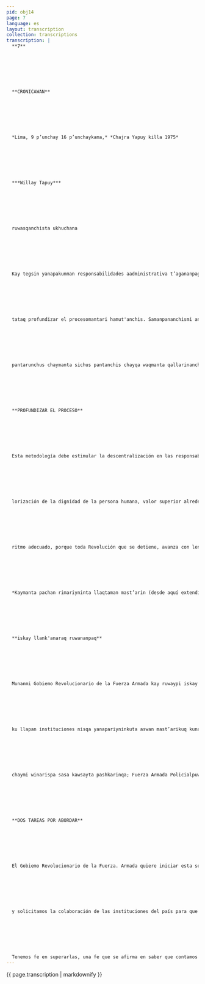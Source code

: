 ```yaml
---
pid: obj14
page: 7
language: es
layout: transcription
collection: transcriptions
transcription: |
  **7**
  
  
  
  
  
  
  
  **CRONICAWAN**
  
  
  
  
  
  
  
  *Lima, 9 p’unchay 16 p’unchaykama,* *Chajra Yapuy killa 1975*
  
  
  
  
  
  
  
  ***Willay Tapuy***
  
  
  
  
  
  
  
  ruwasqanchista ukhuchana
  
  
  
  
  
  
  
  Kay tegsin yanapakunman responsabilidades aadministrativa t’agananpag, chaywantaq aswanmanta conducción politica del procesoman hunt’ayukunanchispaq. Chay mosoq tegsinqa yuyaychakuwanchismi rimapayakunanchispaq contacto directopi chaymanta mana willay rimanakuylla pichu chaymanta ch’uyachaymanta llajta runawar chaymanta aswanrag munayninkuna allinmanta qhawanapaq chyranta hunt’ayachipunapaq. Chaymanta kay teqsin ghawachiwallasuntaq ankaylli kallpaymata yuyay chakunanchispaq suyunchispa mosoq runa munasganchista chaymanta chaninchanapaq runakay sutinta, chay ch’icheq saminta, aupanakuy qallariyta. Ankaylliyninchista kurkunchananchispag. procesotan iñinanchis. Icha Ima
  
  
  
  
  
  
  
  tataq profundizar el procesomantari hamut'anchis. Samanpananchismi ankaylli siminchista, chaywantaq ch'uyanchasun, chaywantaq mana allin pantay rimaykuna pisipechinapaq q'ewe simikunata, mana chegagmanta rimasqa chaymanta pisipachinku manan rimanakuyta ñujñumanta. Profundizarqa, noqaykupaqqa manan ñan t'osiychu; manan kutiririmaychu ruwayninchista. Yuyaychantaqsi saywaychananchis qallarimuyninchista p’uchukaq ruwayninchisman chayananchispaq usghayllamanta icha allin thaskiywan, imarayku ninanchispag: sichus Ch’aqway ankaylli qhepamun uthaq sinchi usqhayllata purin chayqa ñawpamantas ña pisipakun. Profundizarqa, samanpansis ruwasqanchiskuna wakichay waqmanta, icha
  
  
  
  
  
  
  
  pantarunchus chaymanta sichus pantanchis chayqa waqmanta qallarinanchispaq sumaqpaq. Chaymanta inillantaq Plan de Gobiernoq saman pankunata chay manta mana qallari ruwaykunata. Hinamanta ninapaq sichus mosoj ruwaykunata iñispa sichus Ch'aqway ankaylli hunt’aykunata umachanqaku. Chaymanta iñillantaq sichus usqhayllata churasun chaymanta procesomanta llogsimullanqataq mosoq llank’aykuna. p'uchukaq kamachiman iñinapaq. Iñillantaq, kayqa, sumajmanta kamachi hunt’ay Revolusion  Peruanaq hatun yuyaychakuyninwan, chaymanta qespichi nanchispag chay Democracia Social de Participación Penata.
  
  
  
  
  
  
  
  **PROFUNDIZAR EL PROCESO**
  
  
  
  
  
  
  
  Esta metodología debe estimular la descentralización en las responsabilidaddes administrativas, permi tiendo así la dedicación de un mayor tiempo a la conducción politicas del proceso. La nueva metodologia implica también el mantenimiento de un contacto directo y permanente no sólo a través del diálogo informativo y esclarecedor con la población sino también de la comprobación real de sus problemas para su adecuada solución. También esta metodología permitirá orientar parte significativa del esfuerzo revolucionario hacia la formación de la mentalidad del hombre nuevo que requiere la sociedad, que estamos construyendo y de la reva
  
  
  
  
  
  
  
  lorización de la dignidad de la persona humana, valor superior alrededor del cual es necesario iniciar una cruzada. Para concretar nuestro esquema se requiere profundizar el proceso. Pero, ¿qué se entiende pro profundizar el proceso de la Revolución Peruana? Es necesario precisar el significado de nuestro lenguaje revolucionario, evitando así interpretaciones erróneas o interesadas que distorsionan la realidad y dificultan el diálogo franco con el pueblo. Profundizar, para nosotros, no significa desvíos direccionales; no es variar nuestros objetivos. Significa intensificar las acciones iniciales para lograr el objetivo final en menor tiempo, intensificación que debe ser continua, permanente y conducida a
  
  
  
  
  
  
  
  ritmo adecuado, porque toda Revolución que se detiene, avanza con lentitud o irresponsablemente se acelerá, está destinada a fracaso. Profundizar significa reorientar las acciones emprendidas, si se han desviado de su finalidad, reconocer los errores y enmendarlos. Significa también comenzar las acciones señaladas en el Plan de Gobierno y aún no iniciadas. Así como precisar nuevos objetivos específicos si van a cumplir el objetivo final de la Revolución. Significa a su vez aplicar rápidas y adecuadas soluciones a los nuevos problemas que surgen del proceso mismo, orientado estas soluciones siempre al esquema final. Significa, en fin, cumplir estrictamente con los postulados ideológicos de la Revolución Peruana, y lograr así la Democracia Social de Participación Plena.
  
  
  
  
  
  
  
  *Kaymanta pachan rimariyninta llaqtaman mast’arin (desde aquí extendió su palabra hasta el pueblo).*
  
  
  
  
  
  
  
  **iskay llank'anaraq ruwananpaq**
  
  
  
  
  
  
  
  Munanmi Gobiemo Revolucionario de la Fuerza Armada kay ruwaypi iskay mit’an qallariyta, kawsasqanchispi yuraq raphinpi, llapallan llaqta masinchiskuna ch’ulla kayta atinanchispaq, kay ruwasqanchis ch’uyanchakunanpaq. Kay hinatan kutichishan huj nigenpi Ministrukuna tantakusqanpi rimasqan. Suyashaykuya, munasqaykuta, ruwasqaykuta lapallanku hamut’anankuta. Imapas ruwakuchun kamachi nisqanman hina amataq fiuqaykuta nanaq kamaykunata kay iskay mit'aq amachanaykupaq kamachiwachunkuchu, mana kutiqmi kamachikuna kunanqa kanqaku. Hujmantan ch'ulla kananchispaq peruano nunakunata wajyariyku, hinaspataq pitwiy
  
  
  
  
  
  
  
  ku llapan instituciones nisqa yanapariyninkuta aswan mast’arikuq kunan kichasqa ñankunapi llank’anankupaq. yachayninwan yanapanankupaq, kawsasqanwan, sayayninwan musuq masichayta hatarichinankupaq. LLAQTAMASIYKUNA: Iskay hatun llank'anaku nan, kunan kikin qallarinanchis: aswan allin llank’anata qatichinanchispaq musuq masichakuy sayarinanpaq qhapaq kaypi, sasa ruwaykuna pashkarikunapaq, paykunan llaqtanchista, llapan hawa llaqtakunatapas k’uyuykun. Atinaykupin iñiyku, chay iniymi astawan tajyan llank'aq llaqtawan, Suyunta qhawaq llaqtawan yupaykuqtiyku,
  
  
  
  
  
  
  
  chaymi winarispa sasa kawsayta pashkarinqa; Fuerza Armada Policialpuwan ch’ullachasqa, musuq hamut’ayninchis amachananchispaq, Revolusion Nacional kananpaq, Independiente, Autonoma kananpaq America Suyu Teqsi Muyuq utirayaspa suyasqan kananpaq; chaykunaq hawanmantaq, Peru Suyu warmikuna, qharikuna munasqanwan, hatun, ghapaq, chaninchaq, qespiq llaqta ruwayta munasqanku rayku. KAWSACHUN PERU! KAWSACHUN REVOLUSION!
  
  
  
  
  
  
  
  **DOS TAREAS POR ABORDAR**
  
  
  
  
  
  
  
  El Gobiemo Revolucionario de la Fuerza. Armada quiere iniciar esta segunda fase del proceso en una página en blanco de la historia, para que todos los peruanos tengamos la oportunidad de unirnos y de aportar creatividad, inteligencia y acción, en la realización de este proceso. A esto responde la medida, adoptada por el Consejo de Ministros en si primera sesión. Esperamos pues, que sea comprendida nuestra intención y deseo. Que se actúe dentro de la norma fijada ya en dicho acuerdo que no se obligue a la revolución a tomar dolorosa medidas para su defensa que en esta nueva fase- serán irreversibles. Renovamos el llamado a la unidad de todos-los peruanos
  
  
  
  
  
  
  
  y solicitamos la colaboración de las instituciones del país para que dentro de los canales más amplios de participación que hoy se abren, contribuyan con su conocimiento, expenencia y participación en la construccion de la nueva sociedad. Compatriotas: Dos tareas de similar importancia y prioridad constituyen objetivos que hoy tenemos que abordar: La continuación de un trabajo eficiente de construccion de la nueva sociedad y la solución de los problemas económicos de nuestro pueblo que devienen de la coyuntura que en este momento envuelve a todos los países del mundo.
  
  
  
  
  
  
  
  Tenemos fe en superarlas, una fe que se afirma en saber que contamos con un pueblo patriota y trabajador que -se acrecienta frente a las dificultades; unas Fuerzas, Armada y Policiales sólidamente unidas en defensa de un ideal de Patria nueva; una Revolución Nacional, Independiente y Autónoma que es admiración y esperanza en América y en el Mundo entero; y, sobre todo, contamos también con el anhelo de los hombres y mujeres del Peru de forjar una patria grande, poderosa, justa y libre. ¡VIVA EL PERU! ¡VIVA LA REVOLUCION!
---
```


{{ page.transcription | markdownify }}
